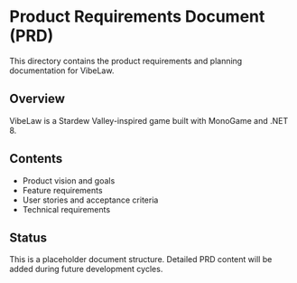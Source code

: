 # Product Requirements Document (PRD)

This directory contains the product requirements and planning documentation for VibeLaw.

## Overview
VibeLaw is a Stardew Valley-inspired game built with MonoGame and .NET 8.

## Contents
- Product vision and goals
- Feature requirements
- User stories and acceptance criteria
- Technical requirements

## Status
This is a placeholder document structure. Detailed PRD content will be added during future development cycles.